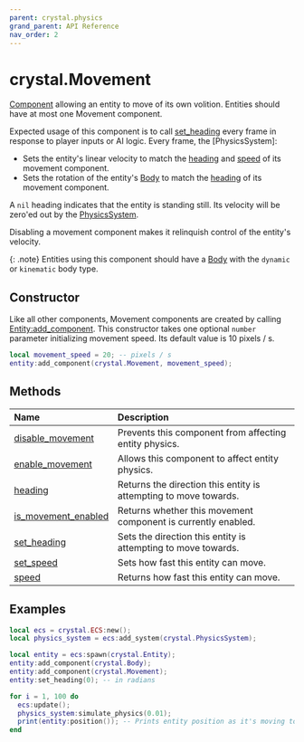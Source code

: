 ```yaml
---
parent: crystal.physics
grand_parent: API Reference
nav_order: 2
---
```


# crystal.Movement

[Component](/crystal/api/ecs/component) allowing an entity to move of its own volition. Entities should have at most one Movement component.

Expected usage of this component is to call [set_heading](movement_set_heading) every frame in response to player inputs or AI logic. Every frame, the [PhysicsSystem]:

- Sets the entity's linear velocity to match the [heading](movement_set_heading) and [speed](movement_set_speed) of its movement component.
- Sets the rotation of the entity's [Body](body) to match the [heading](movement_set_heading) of its movement component.

A `nil` heading indicates that the entity is standing still. Its velocity will be zero'ed out by the [PhysicsSystem](physics_system).

Disabling a movement component makes it relinquish control of the entity's velocity.

{: .note}
Entities using this component should have a [Body](body) with the `dynamic` or `kinematic` body type.

## Constructor

Like all other components, Movement components are created by calling [Entity:add_component](/crystal/api/ecs/entity_add_component). This constructor takes one optional `number` parameter initializing movement speed. Its default value is 10 pixels / s.

```lua
local movement_speed = 20; -- pixels / s
entity:add_component(crystal.Movement, movement_speed);
```

## Methods

| Name                                                | Description                                                      |
| :-------------------------------------------------- | :--------------------------------------------------------------- |
| [disable_movement](movement_disable_movement)       | Prevents this component from affecting entity physics.           |
| [enable_movement](movement_enable_movement)         | Allows this component to affect entity physics.                  |
| [heading](movement_heading)                         | Returns the direction this entity is attempting to move towards. |
| [is_movement_enabled](movement_is_movement_enabled) | Returns whether this movement component is currently enabled.    |
| [set_heading](movement_set_heading)                 | Sets the direction this entity is attempting to move towards.    |
| [set_speed](movement_set_speed)                     | Sets how fast this entity can move.                              |
| [speed](movement_speed)                             | Returns how fast this entity can move.                           |

## Examples

```lua
local ecs = crystal.ECS:new();
local physics_system = ecs:add_system(crystal.PhysicsSystem);

local entity = ecs:spawn(crystal.Entity);
entity:add_component(crystal.Body);
entity:add_component(crystal.Movement);
entity:set_heading(0); -- in radians

for i = 1, 100 do
  ecs:update();
  physics_system:simulate_physics(0.01);
  print(entity:position()); -- Prints entity position as it's moving to the right
end
```
